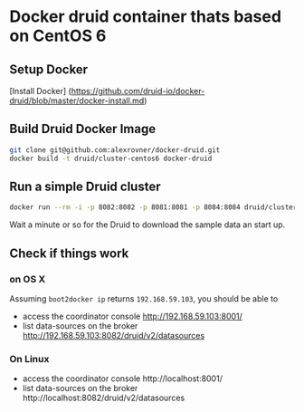 # Docker druid container thats based on CentOS 6

## Setup Docker
[Install Docker] (https://github.com/druid-io/docker-druid/blob/master/docker-install.md)

## Build Druid Docker Image

```sh
git clone git@github.com:alexrovner/docker-druid.git
docker build -t druid/cluster-centos6 docker-druid
```

## Run a simple Druid cluster
```sh
docker run --rm -i -p 8082:8082 -p 8081:8081 -p 8084:8084 druid/cluster-centos6
```

Wait a minute or so for the Druid to download the sample data an start up.

## Check if things work

### on OS X

Assuming `boot2docker ip` returns `192.168.59.103`, you should be able to
   - access the coordinator console http://192.168.59.103:8001/
   - list data-sources on the broker http://192.168.59.103:8082/druid/v2/datasources

### On Linux

   - access the coordinator console http://localhost:8001/
   - list data-sources on the broker http://localhost:8082/druid/v2/datasources


